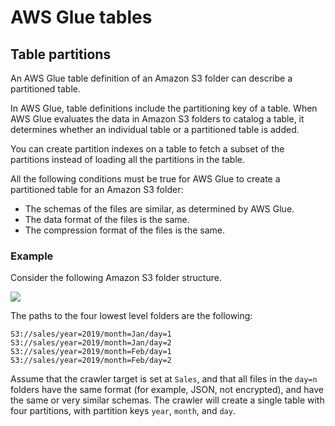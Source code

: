 # AWS Glue tables

## Table partitions

An AWS Glue table definition of an Amazon S3 folder can describe a partitioned table.

In AWS Glue, table definitions include the partitioning key of a table. When AWS Glue evaluates the data in Amazon S3 folders to catalog a table, it determines whether an individual table or a partitioned table is added.

You can create partition indexes on a table to fetch a subset of the partitions instead of loading all the partitions in the table.

All the following conditions must be true for AWS Glue to create a partitioned table for an Amazon S3 folder:

- The schemas of the files are similar, as determined by AWS Glue.
- The data format of the files is the same.
- The compression format of the files is the same.

### Example

Consider the following Amazon S3 folder structure.

![](https://docs.aws.amazon.com/images/glue/latest/dg/images/crawlers-s3-folders.png)

The paths to the four lowest level folders are the following:

```
S3://sales/year=2019/month=Jan/day=1
S3://sales/year=2019/month=Jan/day=2
S3://sales/year=2019/month=Feb/day=1
S3://sales/year=2019/month=Feb/day=2
```

Assume that the crawler target is set at `Sales`, and that all files in the `day=n` folders have the same format (for example, JSON, not encrypted), and have the same or very similar schemas. The crawler will create a single table with four partitions, with partition keys `year`, `month`, and `day`.